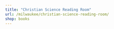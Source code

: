 ```yaml
---
title: "Christian Science Reading Room"
url: /milwaukee/christian-science-reading-room/
shop: books
---
```

